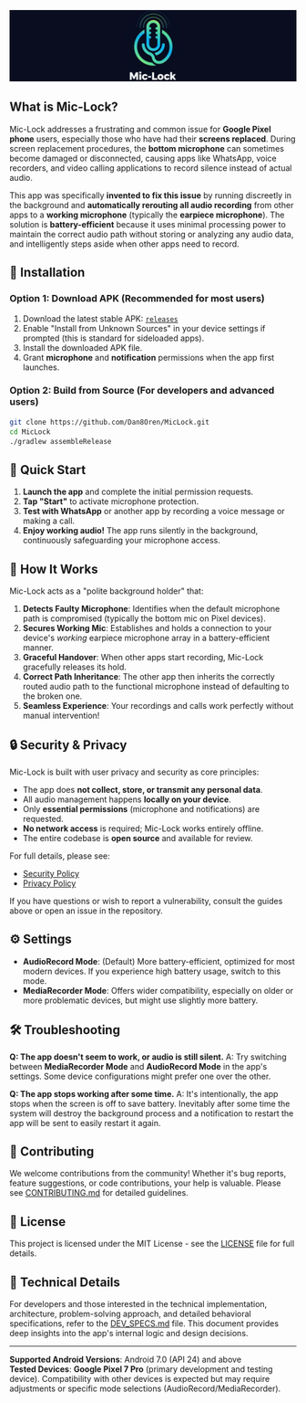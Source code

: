 ![logo](mic-lock_logo.png)

## What is Mic-Lock?

Mic-Lock addresses a frustrating and common issue for **Google Pixel phone** users, especially those who have had their **screens replaced**. During screen replacement procedures, the **bottom microphone** can sometimes become damaged or disconnected, causing apps like WhatsApp, voice recorders, and video calling applications to record silence instead of actual audio.

This app was specifically **invented to fix this issue** by running discreetly in the background and **automatically rerouting all audio recording** from other apps to a **working microphone** (typically the **earpiece microphone**). The solution is **battery-efficient** because it uses minimal processing power to maintain the correct audio path without storing or analyzing any audio data, and intelligently steps aside when other apps need to record.

## 🔧 Installation

### Option 1: Download APK (Recommended for most users)
1.  Download the latest stable APK: [`releases`](https://github.com/Dan8Oren/MicLock/releases/)
2.  Enable "Install from Unknown Sources" in your device settings if prompted (this is standard for sideloaded apps).
3.  Install the downloaded APK file.
4.  Grant **microphone** and **notification** permissions when the app first launches.

### Option 2: Build from Source (For developers and advanced users)

```bash
git clone https://github.com/Dan8Oren/MicLock.git
cd MicLock
./gradlew assembleRelease
```
## 🎯 Quick Start

1.  **Launch the app** and complete the initial permission requests.
2.  **Tap "Start"** to activate microphone protection.
3.  **Test with WhatsApp** or another app by recording a voice message or making a call.
4.  **Enjoy working audio!** The app runs silently in the background, continuously safeguarding your microphone access.

## 📱 How It Works

Mic-Lock acts as a "polite background holder" that:
1.  **Detects Faulty Microphone**: Identifies when the default microphone path is compromised (typically the bottom mic on Pixel devices).
2.  **Secures Working Mic**: Establishes and holds a connection to your device's *working* earpiece microphone array in a battery-efficient manner.
3.  **Graceful Handover**: When other apps start recording, Mic-Lock gracefully releases its hold.
4.  **Correct Path Inheritance**: The other app then inherits the correctly routed audio path to the functional microphone instead of defaulting to the broken one.
5.  **Seamless Experience**: Your recordings and calls work perfectly without manual intervention!

## 🔒 Security & Privacy

Mic-Lock is built with user privacy and security as core principles:

- The app does **not collect, store, or transmit any personal data**.
- All audio management happens **locally on your device**.
- Only **essential permissions** (microphone and notifications) are requested.
- **No network access** is required; Mic-Lock works entirely offline.
- The entire codebase is **open source** and available for review.

For full details, please see:
- [Security Policy](https://github.com/Dan8Oren/MicLock/blob/main/SECURITY.md)
- [Privacy Policy](https://github.com/Dan8Oren/MicLock/blob/main/PRIVACY.md)

If you have questions or wish to report a vulnerability, consult the guides above or open an issue in the repository.


## ⚙️ Settings

-   **AudioRecord Mode**: (Default) More battery-efficient, optimized for most modern devices. If you experience high battery usage, switch to this mode.
-   **MediaRecorder Mode**:  Offers wider compatibility, especially on older or more problematic devices, but might use slightly more battery.

## 🛠️ Troubleshooting

**Q: The app doesn't seem to work, or audio is still silent.**
A: Try switching between **MediaRecorder Mode** and **AudioRecord Mode** in the app's settings. Some device configurations might prefer one over the other.

**Q: The app stops working after some time.**
A: It's intentionally, the app stops when the screen is off to save battery.
Inevitably after some time the system will destroy the background process and a notification to restart the app will be sent to easily restart it again.

## 🤝 Contributing

We welcome contributions from the community! Whether it's bug reports, feature suggestions, or code contributions, your help is valuable. Please see [CONTRIBUTING.md](CONTRIBUTING.md) for detailed guidelines.

## 📄 License

This project is licensed under the MIT License - see the [LICENSE](LICENSE) file for full details.

## 📖 Technical Details

For developers and those interested in the technical implementation, architecture, problem-solving approach, and detailed behavioral specifications, refer to the [DEV_SPECS.md](DEV_SPECS.md) file. This document provides deep insights into the app's internal logic and design decisions.

---

**Supported Android Versions**: Android 7.0 (API 24) and above  
**Tested Devices**: **Google Pixel 7 Pro** (primary development and testing device). Compatibility with other devices is expected but may require adjustments or specific mode selections (AudioRecord/MediaRecorder).
